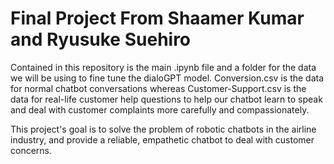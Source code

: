 # Final Project From Shaamer Kumar and Ryusuke Suehiro

Contained in this repository is the main .ipynb file and a folder for the data we will be using to fine tune the dialoGPT model. Conversion.csv is the data for normal chatbot conversations whereas Customer-Support.csv is the data for real-life customer help questions to help our chatbot learn to speak and deal with customer complaints more carefully and compassionately.

This project's goal is to solve the problem of robotic chatbots in the airline industry, and provide a reliable, empathetic chatbot to deal with customer concerns.